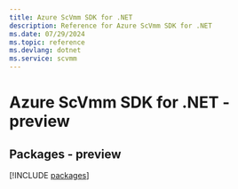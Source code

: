 ```yaml
---
title: Azure ScVmm SDK for .NET
description: Reference for Azure ScVmm SDK for .NET
ms.date: 07/29/2024
ms.topic: reference
ms.devlang: dotnet
ms.service: scvmm
---
```

# Azure ScVmm SDK for .NET - preview
## Packages - preview
[!INCLUDE [packages](scvmm-index.md)]